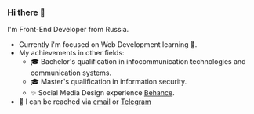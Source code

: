### Hi there 👋

I'm Front-End Developer from Russia.
- Currently i'm focused on Web Development learning 👀.
- My achievements in other fields:
  - :mortar_board: Bachelor's qualification in infocommunication technologies and communication systems.
  - :mortar_board: Master's qualification in information security.
  - :sparkles: Social Media Design experience [Behance](https://www.behance.net/arne-be).
- :e-mail: I can be reached via [email](mailto:pm.pushkarev.ar@gmail.com) or [Telegram](https://t.me/AlexeyPushkarev)

<!---
PushkarevAR/PushkarevAR is a ✨ special ✨ repository because its `README.md` (this file) appears on your GitHub profile.
You can click the Preview link to take a look at your changes.
--->
